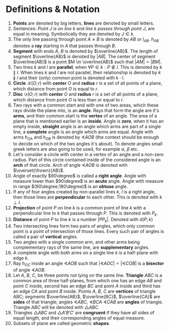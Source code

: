 # Definitions & Notation

1. **Points** are denoted by big letters, **lines** are denoted by small letters.
2. Sentences: *Point $J$ is on line $k$* and *line $k$ passes through point $J$*,
   are equal in meaning. Symbolically they are denoted by $J \in k$.
3. The only line passing through point $A \neq B$ is denoted by $AB$ or $l_{AB}$.
   $h_{AB}$ denotes a **ray** starting in $A$ that passes through $B$.
4. **Segment** with ends $A$, $B$ is denoted by $\overline{AB}$. The length of
   segment $\overline{AB}$ is denoted by $|AB|$. The center of segment $\overline{AB}$
   is a point $M \in \overline{AB}$ such that $|AM| = |BM|$.
5. Two lines $k$ and $l$ are **parallel**, when $\forall P \in k : P \notin l$. This
   is denoted by $k \parallel l$. When lines $k$ and $l$ are not parallel,
   their relationship is denoted by $k \nparallel l$ and their (only) common point
   is denoted with $k \cdot l$.
6. **Circle** $\mathcal{K}(O; r)$ with **center** $O$ and **radius** $r$ is a set
   of all points of a plane, which distance from point $O$ is equal to $r$.
7. **Disc** $\mathcal{D}(O; r)$ with **center** $O$ and **radius** $r$ is a set
   of all points of a plane, which distance from point $O$ is less than or equal
   to $r$.
8. Two rays with a common start and with one of two areas, which these rays divide
   the plane into, is an **angle**. Rays that form the angle are it's **arms**,
   and their common start is the **vertex** of an angle. The area of a plane
   that is mentioned earlier is an **inside**. Angle is **zero**, when it has
   an empty inside, **straight** angle is an angle which arms are part of a single
   line, a **complete** angle is an angle which arms are equal. Angle with arms
   $h_{OA}$ and $h_{OB}$ is denoted by $\sphericalangle AOB$ (the context should
   be enough to decide on which of the two angles it's about). To denote angles
   small greek letters are also going to be used, for example $\alpha$, $\beta$ etc.
9. Let's consider a circle with center in a vertex of an angle and a non-zero radius.
   Part of this circle contained inside of the considered angle is an **arch** of
   that circle. Arch of angle $\sphericalangle AOB$ is denoted with $\overset{\frown}{AB}$.
10. Angle of exactly $90\degree$ is called a **right angle**. Angle with measure
    lower than $90\degree$ is an **acute** angle. Angle with measure in range
    $(90\degree;180\degree)$ is an **obtuse** angle.
11. If any of four angles created by non-parallel lines $k$, $l$ is a right angle,
    then those lines are **perpendicular** to each other. This is denoted with
    $k \perp l$.
12. **Projection** of point $P$ on line $k$ is a common point of line $k$ with a
    perpendicular line to $k$ that passes through $P$. This is denoted with $P_{k}$.
13. **Distance** of point $P$ to line $k$ is a number $|PP_{k}|$. Denoted with $d(P;k)$
14. Two intersecting lines form two pairs of angles, which only common point is
    a point of intersection of those lines. Every such pair of angles is called
    a pair of **vertical** angles.
15. Two angles with a single common arm, and other arms being complementary rays
    of the same line, are **supplementary** angles.
16. A complete angle with both arms on a single line $k$ is a half-plane with
    edge $k$.
17. Ray $h_{OC}$ inside an angle $\sphericalangle AOB$ such that
    $|\sphericalangle AOC| = |\sphericalangle COB|$ is a **bisector** of
    angle $\sphericalangle AOB$.
18. Let $A$, $B$, $C$, be three points not lying on the same line. **Triangle**
    $ABC$ is a common area of three half-planes, from which one has an edge $AB$
    and point $C$ inside, second has an edge $BC$ and point $A$ inside and third
    has an edge $CA$ and point $B$ inside. Points $A$, $B$, $C$ are **vertices**
    of triangle ABC; segments $\overline{AB}$, $\overline{BC}$, $\overline{CA}$
    are **sides** of that triangle; angles $\sphericalangle ABC$,
    $\sphericalangle BCA$ $\sphericalangle CAB$ are **angles** of triangle.
    Triangle $ABC$ will be denoted with $\triangle ABC$.
19. Triangles $\triangle ABC$ and $\triangle A'B'C'$ are **congruent** if they
    have all sides of equal length, and their corresponding angles of equal measure.
20. Subsets of plane are called geometric **shapes**.
